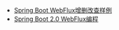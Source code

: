 * [Spring Boot WebFlux增删改查样例](https://mrbird.cc/Spring-Boot-WebFlux-CRUD.html)
* [Spring Boot 2.0 WebFlux编程](https://mrbird.cc/Spring-Boot-2-0-WebFlux.html)
